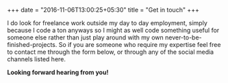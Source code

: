 +++
date = "2016-11-06T13:00:25+05:30"
title = "Get in touch"
+++

I do look for freelance work outside my day to day employment, simply because I code a ton anyways so I might as well code something useful for someone else rather than just play around with my own never-to-be-finished-projects. So if you are someone who require my expertise feel free to contact me through the form below, or through any of the social media channels listed here.

**Looking forward hearing from you!**
